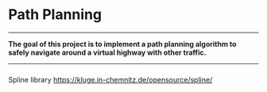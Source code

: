 # **Path Planning**
---

**The goal of this project is to implement a path planning algorithm to safely navigate around a virtual highway with other traffic.**

---

###

Spline library
https://kluge.in-chemnitz.de/opensource/spline/
